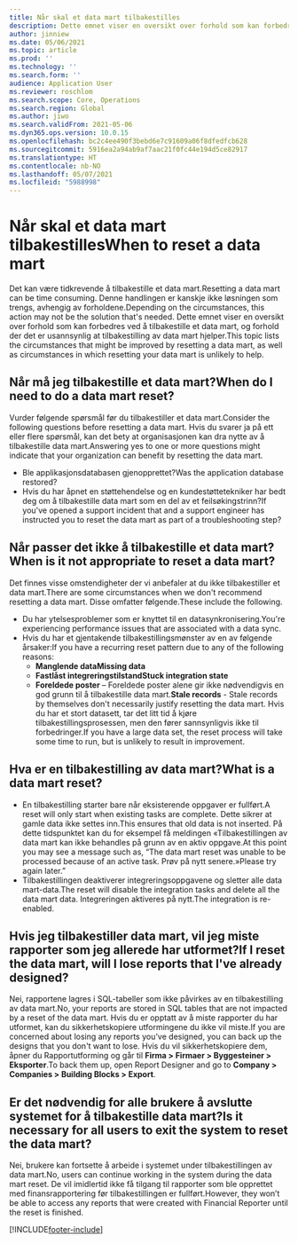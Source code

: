 ```yaml
---
title: Når skal et data mart tilbakestilles
description: Dette emnet viser en oversikt over forhold som kan forbedres ved å tilbakestille et data mart, og forhold der det er usannsynlig at tilbakestilling av data mart hjelper.
author: jinniew
ms.date: 05/06/2021
ms.topic: article
ms.prod: ''
ms.technology: ''
ms.search.form: ''
audience: Application User
ms.reviewer: roschlom
ms.search.scope: Core, Operations
ms.search.region: Global
ms.author: jiwo
ms.search.validFrom: 2021-05-06
ms.dyn365.ops.version: 10.0.15
ms.openlocfilehash: bc2c4ee490f3bebd6e7c91609a06f8dfedfcb628
ms.sourcegitcommit: 5916ea2a94ab9af7aac21f0fc44e194d5ce82917
ms.translationtype: HT
ms.contentlocale: nb-NO
ms.lasthandoff: 05/07/2021
ms.locfileid: "5988998"
---
```

# <a name="when-to-reset-a-data-mart"></a><span data-ttu-id="a9db0-103">Når skal et data mart tilbakestilles</span><span class="sxs-lookup"><span data-stu-id="a9db0-103">When to reset a data mart</span></span>

<span data-ttu-id="a9db0-104">Det kan være tidkrevende å tilbakestille et data mart.</span><span class="sxs-lookup"><span data-stu-id="a9db0-104">Resetting a data mart can be time consuming.</span></span> <span data-ttu-id="a9db0-105">Denne handlingen er kanskje ikke løsningen som trengs, avhengig av forholdene.</span><span class="sxs-lookup"><span data-stu-id="a9db0-105">Depending on the circumstances, this action may not be the solution that's needed.</span></span> <span data-ttu-id="a9db0-106">Dette emnet viser en oversikt over forhold som kan forbedres ved å tilbakestille et data mart, og forhold der det er usannsynlig at tilbakestilling av data mart hjelper.</span><span class="sxs-lookup"><span data-stu-id="a9db0-106">This topic lists the circumstances that might be improved by resetting a data mart, as well as circumstances in which resetting your data mart is unlikely to help.</span></span>  

## <a name="when-do-i-need-to-do-a-data-mart-reset"></a><span data-ttu-id="a9db0-107">Når må jeg tilbakestille et data mart?</span><span class="sxs-lookup"><span data-stu-id="a9db0-107">When do I need to do a data mart reset?</span></span>
<span data-ttu-id="a9db0-108">Vurder følgende spørsmål før du tilbakestiller et data mart.</span><span class="sxs-lookup"><span data-stu-id="a9db0-108">Consider the following questions before resetting a data mart.</span></span> <span data-ttu-id="a9db0-109">Hvis du svarer ja på ett eller flere spørsmål, kan det bety at organisasjonen kan dra nytte av å tilbakestille data mart.</span><span class="sxs-lookup"><span data-stu-id="a9db0-109">Answering yes to one or more questions might indicate that your organization can benefit by resetting the data mart.</span></span>

- <span data-ttu-id="a9db0-110">Ble applikasjonsdatabasen gjenopprettet?</span><span class="sxs-lookup"><span data-stu-id="a9db0-110">Was the application database restored?</span></span>
- <span data-ttu-id="a9db0-111">Hvis du har åpnet en støttehendelse og en kundestøttetekniker har bedt deg om å tilbakestille data mart som en del av et feilsøkingstrinn?</span><span class="sxs-lookup"><span data-stu-id="a9db0-111">If you've opened a support incident that and a support engineer has instructed you to reset the data mart as part of a troubleshooting step?</span></span>
 
## <a name="when-is-it-not-appropriate-to-reset-a-data-mart"></a><span data-ttu-id="a9db0-112">Når passer det ikke å tilbakestille et data mart?</span><span class="sxs-lookup"><span data-stu-id="a9db0-112">When is it not appropriate to reset a data mart?</span></span>
<span data-ttu-id="a9db0-113">Det finnes visse omstendigheter der vi anbefaler at du ikke tilbakestiller et data mart.</span><span class="sxs-lookup"><span data-stu-id="a9db0-113">There are some circumstances when we don't recommend resetting a data mart.</span></span> <span data-ttu-id="a9db0-114">Disse omfatter følgende.</span><span class="sxs-lookup"><span data-stu-id="a9db0-114">These include the following.</span></span> 

- <span data-ttu-id="a9db0-115">Du har ytelsesproblemer som er knyttet til en datasynkronisering.</span><span class="sxs-lookup"><span data-stu-id="a9db0-115">You're experiencing performance issues that are associated with a data sync.</span></span> 
- <span data-ttu-id="a9db0-116">Hvis du har et gjentakende tilbakestillingsmønster av en av følgende årsaker:</span><span class="sxs-lookup"><span data-stu-id="a9db0-116">If you have a recurring reset pattern due to any of the following reasons:</span></span> 
  - <span data-ttu-id="a9db0-117">**Manglende data**</span><span class="sxs-lookup"><span data-stu-id="a9db0-117">**Missing data**</span></span> 
  - <span data-ttu-id="a9db0-118">**Fastlåst integreringstilstand**</span><span class="sxs-lookup"><span data-stu-id="a9db0-118">**Stuck integration state**</span></span> 
  - <span data-ttu-id="a9db0-119">**Foreldede poster** – Foreldede poster alene gir ikke nødvendigvis en god grunn til å tilbakestille data mart.</span><span class="sxs-lookup"><span data-stu-id="a9db0-119">**Stale records** - Stale records by themselves don't necessarily justify resetting the data mart.</span></span> <span data-ttu-id="a9db0-120">Hvis du har et stort datasett, tar det litt tid å kjøre tilbakestillingsprosessen, men den fører sannsynligvis ikke til forbedringer.</span><span class="sxs-lookup"><span data-stu-id="a9db0-120">If you have a large data set, the reset process will take some time to run, but is unlikely to result in improvement.</span></span>
 
## <a name="what-is-a-data-mart-reset"></a><span data-ttu-id="a9db0-121">Hva er en tilbakestilling av data mart?</span><span class="sxs-lookup"><span data-stu-id="a9db0-121">What is a data mart reset?</span></span>
- <span data-ttu-id="a9db0-122">En tilbakestilling starter bare når eksisterende oppgaver er fullført.</span><span class="sxs-lookup"><span data-stu-id="a9db0-122">A reset will only start when existing tasks are complete.</span></span> <span data-ttu-id="a9db0-123">Dette sikrer at gamle data ikke settes inn.</span><span class="sxs-lookup"><span data-stu-id="a9db0-123">This ensures that old data is not inserted.</span></span> <span data-ttu-id="a9db0-124">På dette tidspunktet kan du for eksempel få meldingen «Tilbakestillingen av data mart kan ikke behandles på grunn av en aktiv oppgave.</span><span class="sxs-lookup"><span data-stu-id="a9db0-124">At this point you may see a message such as, “The data mart reset was unable to be processed because of an active task.</span></span> <span data-ttu-id="a9db0-125">Prøv på nytt senere.»</span><span class="sxs-lookup"><span data-stu-id="a9db0-125">Please try again later.”</span></span>
- <span data-ttu-id="a9db0-126">Tilbakestillingen deaktiverer integreringsoppgavene og sletter alle data mart-data.</span><span class="sxs-lookup"><span data-stu-id="a9db0-126">The reset will disable the integration tasks and delete all the data mart data.</span></span> <span data-ttu-id="a9db0-127">Integreringen aktiveres på nytt.</span><span class="sxs-lookup"><span data-stu-id="a9db0-127">The integration is re-enabled.</span></span>

## <a name="if-i-reset-the-data-mart-will-i-lose-reports-that-ive-already-designed"></a><span data-ttu-id="a9db0-128">Hvis jeg tilbakestiller data mart, vil jeg miste rapporter som jeg allerede har utformet?</span><span class="sxs-lookup"><span data-stu-id="a9db0-128">If I reset the data mart, will I lose reports that I've already designed?</span></span> 
<span data-ttu-id="a9db0-129">Nei, rapportene lagres i SQL-tabeller som ikke påvirkes av en tilbakestilling av data mart.</span><span class="sxs-lookup"><span data-stu-id="a9db0-129">No, your reports are stored in SQL tables that are not impacted by a reset of the data mart.</span></span> <span data-ttu-id="a9db0-130">Hvis du er opptatt av å miste rapporter du har utformet, kan du sikkerhetskopiere utformingene du ikke vil miste.</span><span class="sxs-lookup"><span data-stu-id="a9db0-130">If you are concerned about losing any reports you've designed, you can back up the designs that you don't want to lose.</span></span> <span data-ttu-id="a9db0-131">Hvis du vil sikkerhetskopiere dem, åpner du Rapportutforming og går til **Firma > Firmaer > Byggesteiner > Eksporter**.</span><span class="sxs-lookup"><span data-stu-id="a9db0-131">To back them up, open Report Designer and go to **Company > Companies > Building Blocks > Export**.</span></span>
 
## <a name="is-it-necessary-for-all-users-to-exit-the-system-to-reset-the-data-mart"></a><span data-ttu-id="a9db0-132">Er det nødvendig for alle brukere å avslutte systemet for å tilbakestille data mart?</span><span class="sxs-lookup"><span data-stu-id="a9db0-132">Is it necessary for all users to exit the system to reset the data mart?</span></span>
<span data-ttu-id="a9db0-133">Nei, brukere kan fortsette å arbeide i systemet under tilbakestillingen av data mart.</span><span class="sxs-lookup"><span data-stu-id="a9db0-133">No, users can continue working in the system during the data mart reset.</span></span> <span data-ttu-id="a9db0-134">De vil imidlertid ikke få tilgang til rapporter som ble opprettet med finansrapportering før tilbakestillingen er fullført.</span><span class="sxs-lookup"><span data-stu-id="a9db0-134">However, they won’t be able to access any reports that were created with Financial Reporter until the reset is finished.</span></span> 

[!INCLUDE[footer-include](../../../includes/footer-banner.md)]
